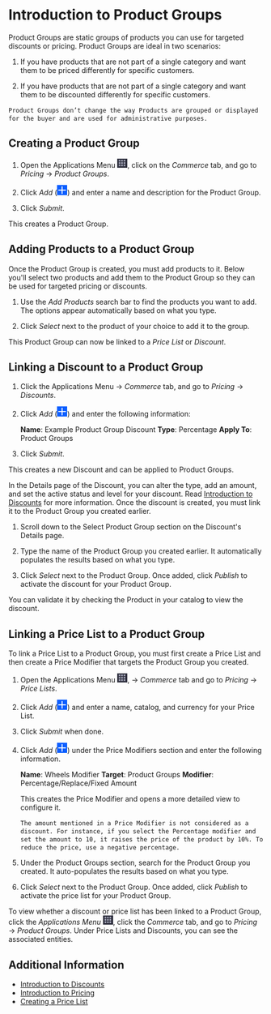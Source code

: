 # Introduction to Product Groups

Product Groups are static groups of products you can use for targeted discounts or pricing. Product Groups are ideal in two scenarios:

1. If you have products that are not part of a single category and want them to be priced differently for specific customers.

1. If you have products that are not part of a single category and want them to be discounted differently for specific customers.

```{note}
Product Groups don’t change the way Products are grouped or displayed for the buyer and are used for administrative purposes. 
```

## Creating a Product Group

1. Open the Applications Menu ![Applications Menu](../images/icon-applications-menu.png), click on the _Commerce_ tab, and go to _Pricing_ &rarr; _Product Groups_.

1. Click _Add_ (![Add](../images/icon-add.png)) and enter a name and description for the Product Group.

1. Click _Submit_.

This creates a Product Group. 

## Adding Products to a Product Group

Once the Product Group is created, you must add products to it. Below you'll select two products and add them to the Product Group so they can be used for targeted pricing or discounts.

1. Use the _Add Products_ search bar to find the products you want to add. The options appear automatically based on what you type.

2. Click _Select_ next to the product of your choice to add it to the group.

This Product Group can now be linked to a _Price List_ or _Discount_.

## Linking a Discount to a Product Group

1. Click the Applications Menu &rarr; _Commerce_ tab, and go to _Pricing_ &rarr; _Discounts_.

1. Click _Add_ (![Add](../images/icon-add.png)) and enter the following information:

    __Name__: Example Product Group Discount
    __Type__: Percentage
    __Apply To__: Product Groups

1. Click _Submit_.

This creates a new Discount and can be applied to Product Groups.

In the Details page of the Discount, you can alter the type, add an amount, and set the active status and level for your discount. Read [Introduction to Discounts](./introduction-to-discounts.md) for more information. Once the discount is created, you must link it to the Product Group you created earlier.

1. Scroll down to the Select Product Group section on the Discount's Details page.

1. Type the name of the Product Group you created earlier. It automatically populates the results based on what you type.

1. Click _Select_ next to the Product Group. Once added, click _Publish_ to activate the discount for your Product Group.

You can validate it by checking the Product in your catalog to view the discount.

## Linking a Price List to a Product Group

To link a Price List to a Product Group, you must first create a Price List and then create a Price Modifier that targets the Product Group you created.

1. Open the Applications Menu ![Applications Menu](../images/icon-applications-menu.png), &rarr; _Commerce_ tab and go to _Pricing_ &rarr; _Price Lists_.

1. Click _Add_ (![Add](../images/icon-add.png)) and enter a name, catalog, and currency for your Price List.

1. Click _Submit_ when done.

1. Click _Add_ (![Add](../images/icon-add.png)) under the Price Modifiers section and enter the following information.

    __Name__: Wheels Modifier
    __Target__: Product Groups
    __Modifier__: Percentage/Replace/Fixed Amount

    This creates the Price Modifier and opens a more detailed view to configure it.

    ```{note}
    The amount mentioned in a Price Modifier is not considered as a discount. For instance, if you select the Percentage modifier and set the amount to 10, it raises the price of the product by 10%. To reduce the price, use a negative percentage.
    ```

1. Under the Product Groups section, search for the Product Group you created. It auto-populates the results based on what you type.

1. Click _Select_ next to the Product Group. Once added, click _Publish_ to activate the price list for your Product Group.

To view whether a discount or price list has been linked to a Product Group, click the _Applications Menu_ ![Applications Menu](../images/icon-applications-menu.png), click the _Commerce_ tab, and go to _Pricing_ &rarr; _Product Groups_. Under Price Lists and Discounts, you can see the associated entities.

## Additional Information

* [Introduction to Discounts](./introduction-to-discounts.md)
* [Introduction to Pricing](../managing-a-catalog/managing-prices/introduction-to-pricing.md)
* [Creating a Price List](../managing-a-catalog/managing-prices/creating-a-price-list.md)
